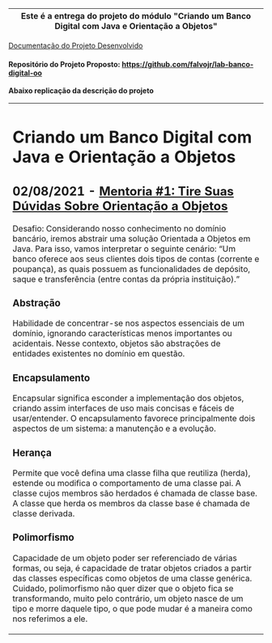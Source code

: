 
 
 **Este é a entrega do projeto do módulo "Criando um Banco Digital com Java e Orientação a Objetos"**  | 
 --- |
 
 <a href="https://evertonsmoraes.github.io/Banco-Digital/" target="_blank">Documentação do Projeto Desenvolvido</a>
 #### Repositório do Projeto Proposto: <a href="https://github.com/falvojr/lab-banco-digital-oo" target="_blank">https://github.com/falvojr/lab-banco-digital-oo</a>

**Abaixo replicação da descrição do projeto**
<table>
  <tr><td>
<h1> Criando um Banco Digital com Java e Orientação a Objetos </h1>

## 02/08/2021 - [Mentoria #1: Tire Suas Dúvidas Sobre Orientação a Objetos](https://www.youtube.com/watch?v=YS6ouOhkyNI)

Desafio: Considerando nosso conhecimento no domínio bancário, iremos abstrair uma solução Orientada a Objetos em Java. Para isso, vamos interpretar o seguinte cenário:
“Um banco oferece aos seus clientes dois tipos de contas (corrente e poupança), as quais possuem as funcionalidades de depósito, saque e transferência (entre contas da própria instituição).”

### Abstração
Habilidade de concentrar-se nos aspectos essenciais de um domínio, ignorando características menos importantes ou acidentais. Nesse contexto, objetos são abstrações de entidades existentes no domínio em questão.

### Encapsulamento
Encapsular significa esconder a implementação dos objetos, criando assim interfaces de uso mais concisas e fáceis de usar/entender. O encapsulamento favorece principalmente dois aspectos de um sistema: a manutenção e a evolução.

### Herança
Permite que você defina uma classe filha que reutiliza (herda), estende ou modifica o comportamento de uma classe pai. A classe cujos membros são herdados é chamada de classe base. A classe que herda os membros da classe base é chamada de classe derivada.

### Polimorfismo
Capacidade de um objeto poder ser referenciado de várias formas, ou seja, é capacidade de tratar objetos criados a partir das classes específicas como objetos de uma classe genérica. Cuidado, polimorfismo não quer dizer que o objeto fica se transformando, muito pelo contrário, um objeto nasce de um tipo e morre daquele tipo, o que pode mudar é a maneira como nos referimos a ele.
</td></tr>
</table>

